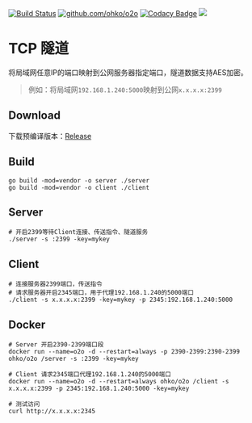[![Build Status](https://drone-github.cdeyun.com/api/badges/ohko/o2o/status.svg)](https://drone-github.cdeyun.com/ohko/o2o)
[![github.com/ohko/o2o](https://goreportcard.com/badge/github.com/ohko/o2o)](https://goreportcard.com/report/github.com/ohko/o2o)
[![Codacy Badge](https://api.codacy.com/project/badge/Grade/5379c3c2746a42338a2bfaabe40a53d2)](https://www.codacy.com/app/ohko/o2o?utm_source=github.com&amp;utm_medium=referral&amp;utm_content=ohko/o2o&amp;utm_campaign=Badge_Grade)
[![](https://images.microbadger.com/badges/image/ohko/o2o.svg)](https://microbadger.com/images/ohko/o2o "Get your own image badge on microbadger.com")

# TCP 隧道
将局域网任意IP的端口映射到公网服务器指定端口，隧道数据支持AES加密。
> 例如：将局域网`192.168.1.240:5000`映射到公网`x.x.x.x:2399`

## Download
下载预编译版本：[Release](https://github.com/ohko/o2o/releases)

## Build
```shell
go build -mod=vendor -o server ./server
go build -mod=vendor -o client ./client
```

## Server
```shell
# 开启2399等待Client连接、传送指令、隧道服务
./server -s :2399 -key=mykey
```

## Client
```shell
# 连接服务器2399端口，传送指令
# 请求服务器开启2345端口，用于代理192.168.1.240的5000端口
./client -s x.x.x.x:2399 -key=mykey -p 2345:192.168.1.240:5000
```

## Docker
```shell
# Server 开启2390-2399端口段
docker run --name=o2o -d --restart=always -p 2390-2399:2390-2399 ohko/o2o /server -s :2399 -key=mykey

# Client 请求2345端口代理192.168.1.240的5000端口
docker run --name=o2o -d --restart=always ohko/o2o /client -s x.x.x.x:2399 -p 2345:192.168.1.240:5000 -key=mykey

# 测试访问
curl http://x.x.x.x:2345
```
